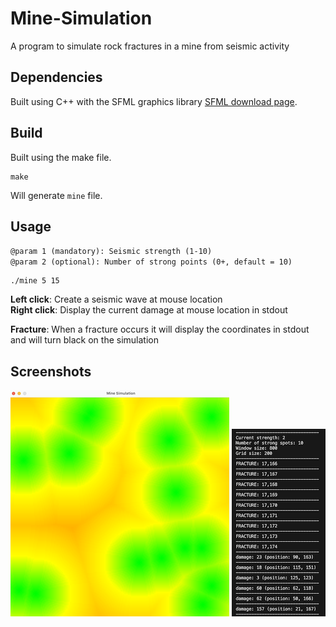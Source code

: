 # Mine-Simulation
A program to simulate rock fractures in a mine from seismic activity

## Dependencies
Built using C++ with the SFML graphics library 
[SFML download page](https://www.sfml-dev.org/download/).

## Build
Built using the make file.
```
make
```
Will generate `mine` file.

## Usage
`@param 1 (mandatory): Seismic strength (1-10)`<br>
`@param 2 (optional): Number of strong points (0+, default = 10)`

```
./mine 5 15
```

**Left click**: Create a seismic wave at mouse location <br>
**Right click**: Display the current damage at mouse location in stdout

**Fracture**: When a fracture occurs it will display the coordinates in stdout and will turn black on the simulation


## Screenshots
![window](window.png)
![window](log.png)





